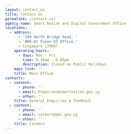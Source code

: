 ```yaml
---
layout: contact_us
title: Contact Us
permalink: /contact-us/
agency_name: Smart Nation and Digital Government Office
locations:
  - address:
      - '109 North Bridge Road, '
      - '#06-01 Funan O2 Office,'
      - Singapore 179097
    operating_hours:
      - days: Mon - Fri
        time: 8.30am - 6.00pm
        description: Closed on Public Holidays
    maps_link: ''
    title: Main Office
contacts:
  - content:
      - phone: ''
      - email: Enquiries@smartnation.gov.sg
      - other: ''
    title: General Enquiries & Feedback
  - content:
      - phone: ''
      - email: careers@abc.gov.sg
      - other: ''
    title: Careers
---
```

